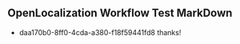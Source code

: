 ## OpenLocalization Workflow Test MarkDown

* daa170b0-8ff0-4cda-a380-f18f59441fd8 
thanks!



<!--HONumber=Jan16_HO3-->
